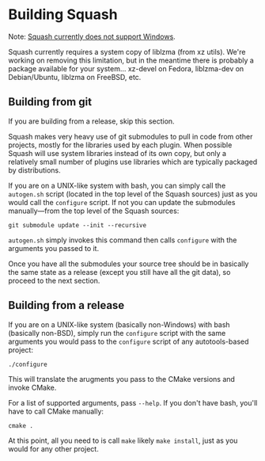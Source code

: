 # Building Squash

Note: [Squash currently does not support
Windows](https://github.com/quixdb/squash/issues/86).

Squash currently requires a system copy of liblzma (from xz utils).
We're working on removing this limitation, but in the meantime there
is probably a package available for your system… xz-devel on Fedora,
liblzma-dev on Debian/Ubuntu, liblzma on FreeBSD, etc.

## Building from git

If you are building from a release, skip this section.

Squash makes very heavy use of git submodules to pull in code from
other projects, mostly for the libraries used by each plugin.  When
possible Squash will use system libraries instead of its own copy, but
only a relatively small number of plugins use libraries which are
typically packaged by distributions.

If you are on a UNIX-like system with bash, you can simply call the
`autogen.sh` script (located in the top level of the Squash sources)
just as you would call the `configure` script.  If not you can
update the submodules manually—from the top level of the Squash
sources:

~~~{.c}
git submodule update --init --recursive
~~~

`autogen.sh` simply invokes this command then calls `configure` with
the arguments you passed to it.

Once you have all the submodules your source tree should be in
basically the same state as a release (except you still have all the
git data), so proceed to the next section.

## Building from a release

If you are on a UNIX-like system (basically non-Windows) with bash
(basically non-BSD), simply run the `configure` script with the same
arguments you would pass to the `configure` script of any
autotools-based project:

~~~{.c}
./configure
~~~

This will translate the arugments you pass to the CMake versions and
invoke CMake.

For a list of supported arguments, pass `--help`.  If you don't have
bash, you'll have to call CMake manually:

~~~{.c}
cmake .
~~~

At this point, all you need to is call `make` likely `make install`,
just as you would for any other project.
